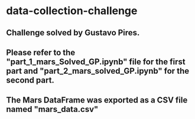 # data-collection-challenge

## Challenge solved by Gustavo Pires. 

## Please refer to the "part_1_mars_Solved_GP.ipynb" file for the first part and "part_2_mars_solved_GP.ipynb" for the second part.

## The Mars DataFrame was exported as a CSV file named "mars_data.csv"







